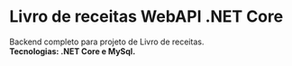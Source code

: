 # Livro de receitas WebAPI .NET Core

Backend completo para projeto de Livro de receitas.<br>
**Tecnologias: .NET Core e MySql.**
